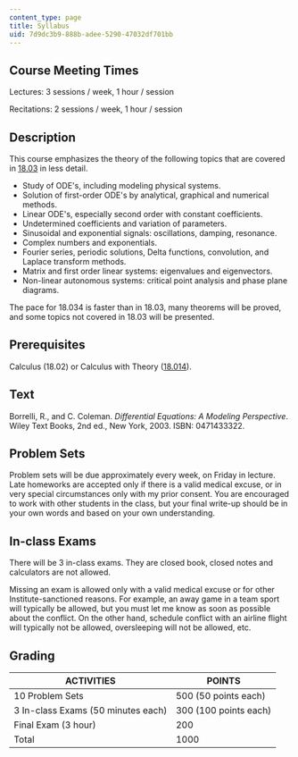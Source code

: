 ```yaml
---
content_type: page
title: Syllabus
uid: 7d9dc3b9-888b-adee-5290-47032df701bb
---
```


Course Meeting Times
--------------------

Lectures: 3 sessions / week, 1 hour / session

Recitations: 2 sessions / week, 1 hour / session

Description
-----------

This course emphasizes the theory of the following topics that are covered in [18.03](/courses/18-03-differential-equations-spring-2010) in less detail.

*   Study of ODE's, including modeling physical systems.
*   Solution of first-order ODE's by analytical, graphical and numerical methods.
*   Linear ODE's, especially second order with constant coefficients.
*   Undetermined coefficients and variation of parameters.
*   Sinusoidal and exponential signals: oscillations, damping, resonance.
*   Complex numbers and exponentials.
*   Fourier series, periodic solutions, Delta functions, convolution, and Laplace transform methods.
*   Matrix and first order linear systems: eigenvalues and eigenvectors.
*   Non-linear autonomous systems: critical point analysis and phase plane diagrams.

The pace for 18.034 is faster than in 18.03, many theorems will be proved, and some topics not covered in 18.03 will be presented.

Prerequisites
-------------

Calculus (18.02) or Calculus with Theory ([18.014](/courses/18-014-calculus-with-theory-fall-2010)).

Text
----

Borrelli, R., and C. Coleman. _Differential Equations: A Modeling Perspective_. Wiley Text Books, 2nd ed., New York, 2003. ISBN: 0471433322.

Problem Sets
------------

Problem sets will be due approximately every week, on Friday in lecture. Late homeworks are accepted only if there is a valid medical excuse, or in very special circumstances only with my prior consent. You are encouraged to work with other students in the class, but your final write-up should be in your own words and based on your own understanding.

In-class Exams
--------------

There will be 3 in-class exams. They are closed book, closed notes and calculators are not allowed.

Missing an exam is allowed only with a valid medical excuse or for other Institute-sanctioned reasons. For example, an away game in a team sport will typically be allowed, but you must let me know as soon as possible about the conflict. On the other hand, schedule conflict with an airline flight will typically not be allowed, oversleeping will not be allowed, etc.

Grading
-------

| ACTIVITIES | POINTS |
| --- | --- |
| 10 Problem Sets | 500 (50 points each) |
| 3 In-class Exams (50 minutes each) | 300 (100 points each) |
| Final Exam (3 hour) | 200 |
| Total | 1000